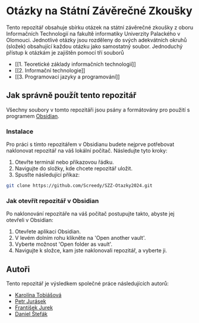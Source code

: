 # Otázky na Státní Závěrečné Zkoušky

Tento repozitář obsahuje sbírku otázek na státní závěrečné zkoušky z oboru Informačních Technologií na fakultě informatiky Univerzity Palackého v Olomouci. 
Jednotlivé otázky jsou rozděleny do svých adekvátních okruhů (složek) obsahující každou otázku jako samostatný soubor. Jednoduchý přístup k otázkám je zajištěn pomocí tří souborů
- [[1. Teoretické základy informačních technologií]]
- [[2. Informační technologie]]
- [[3. Programovací jazyky a programování]]

## Jak správně použít tento repozitář
Všechny soubory v tomto repozitáři jsou psány a formátovány pro použití s programem [Obsidian](https://obsidian.md/).

### Instalace
Pro práci s tímto repozitářem v Obsidianu budete nejprve potřebovat naklonovat repozitář na váš lokální počítač. Následujte tyto kroky:
1. Otevřte terminál nebo příkazovou řádku.
2. Navigujte do složky, kde chcete repozitář uložit.
3. Spusťte následující příkaz:
```bash
git clone https://github.com/Screedy/SZZ-Otazky2024.git
```

### Jak otevřít repozitář v Obsidian
Po naklonování repozitáře na váš počítač postupujte takto, abyste jej otevřeli v Obsidian:
1. Otevřete aplikaci Obsidian.
2. V levém dolním rohu klikněte na 'Open another vault'.
3. Vyberte možnost 'Open folder as vault'.
4. Navigujte k složce, kam jste naklonovali repozitář, a vyberte ji.

## Autoři
Tento repozitář je výsledkem společné práce následujících autorů:
- [Karolína Tobiášová](https://github.com/Kermy824)
- [Petr Jurásek](https://github.com/Screedy?tab=following)
- [František Jurek](https://github.com/Homesis)
- [Daniel Štefák](https://github.com/Daniel-Programmer)